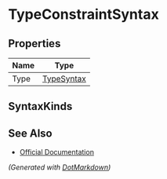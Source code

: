 # TypeConstraintSyntax

## Properties

| Name | Type                        |
| ---- | --------------------------- |
| Type | [TypeSyntax](TypeSyntax.md) |

## SyntaxKinds

## See Also

* [Official Documentation](https://docs.microsoft.com/en-us/dotnet/api/microsoft.codeanalysis.csharp.syntax.typeconstraintsyntax)


*\(Generated with [DotMarkdown](http://github.com/JosefPihrt/DotMarkdown)\)*